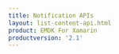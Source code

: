 ```yaml
---
title: Notification APIs
layout: list-content-api.html
product: EMDK For Xamarin
productversion: '2.1'
---
```















